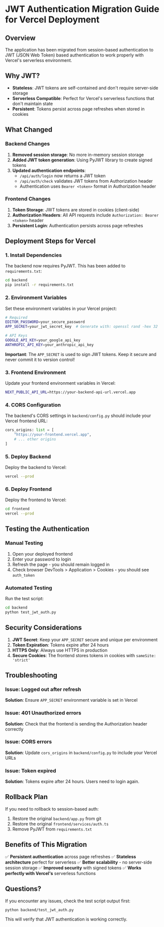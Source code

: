 # JWT Authentication Migration Guide for Vercel Deployment

## Overview
The application has been migrated from session-based authentication to JWT (JSON Web Token) based authentication to work properly with Vercel's serverless environment.

## Why JWT?
- **Stateless**: JWT tokens are self-contained and don't require server-side storage
- **Serverless Compatible**: Perfect for Vercel's serverless functions that don't maintain state
- **Persistent**: Tokens persist across page refreshes when stored in cookies

## What Changed

### Backend Changes
1. **Removed session storage**: No more in-memory session storage
2. **Added JWT token generation**: Using PyJWT library to create signed tokens
3. **Updated authentication endpoints**:
   - `/api/auth/login` now returns a JWT token
   - `/api/auth/check` validates JWT tokens from Authorization header
   - Authentication uses `Bearer <token>` format in Authorization header

### Frontend Changes
1. **Token Storage**: JWT tokens are stored in cookies (client-side)
2. **Authorization Headers**: All API requests include `Authorization: Bearer <token>` header
3. **Persistent Login**: Authentication persists across page refreshes

## Deployment Steps for Vercel

### 1. Install Dependencies
The backend now requires PyJWT. This has been added to `requirements.txt`:
```bash
cd backend
pip install -r requirements.txt
```

### 2. Environment Variables
Set these environment variables in your Vercel project:

```bash
# Required
EDITOR_PASSWORD=your_secure_password
APP_SECRET=your_jwt_secret_key  # Generate with: openssl rand -hex 32

# API Keys
GOOGLE_API_KEY=your_google_api_key
ANTHROPIC_API_KEY=your_anthropic_api_key
```

**Important**: The `APP_SECRET` is used to sign JWT tokens. Keep it secure and never commit it to version control!

### 3. Frontend Environment
Update your frontend environment variables in Vercel:
```bash
NEXT_PUBLIC_API_URL=https://your-backend-api-url.vercel.app
```

### 4. CORS Configuration
The backend's CORS settings in `backend/config.py` should include your Vercel frontend URL:
```python
cors_origins: list = [
    "https://your-frontend.vercel.app",
    # ... other origins
]
```

### 5. Deploy Backend
Deploy the backend to Vercel:
```bash
vercel --prod
```

### 6. Deploy Frontend
Deploy the frontend to Vercel:
```bash
cd frontend
vercel --prod
```

## Testing the Authentication

### Manual Testing
1. Open your deployed frontend
2. Enter your password to login
3. Refresh the page - you should remain logged in
4. Check browser DevTools > Application > Cookies - you should see `auth_token`

### Automated Testing
Run the test script:
```bash
cd backend
python test_jwt_auth.py
```

## Security Considerations

1. **JWT Secret**: Keep your `APP_SECRET` secure and unique per environment
2. **Token Expiration**: Tokens expire after 24 hours
3. **HTTPS Only**: Always use HTTPS in production
4. **Secure Cookies**: The frontend stores tokens in cookies with `sameSite: 'strict'`

## Troubleshooting

### Issue: Logged out after refresh
**Solution**: Ensure `APP_SECRET` environment variable is set in Vercel

### Issue: 401 Unauthorized errors
**Solution**: Check that the frontend is sending the Authorization header correctly

### Issue: CORS errors
**Solution**: Update `cors_origins` in `backend/config.py` to include your Vercel URLs

### Issue: Token expired
**Solution**: Tokens expire after 24 hours. Users need to login again.

## Rollback Plan
If you need to rollback to session-based auth:
1. Restore the original `backend/app.py` from git
2. Restore the original `frontend/services/auth.ts`
3. Remove PyJWT from `requirements.txt`

## Benefits of This Migration
✅ **Persistent authentication** across page refreshes
✅ **Stateless architecture** perfect for serverless
✅ **Better scalability** - no server-side session storage
✅ **Improved security** with signed tokens
✅ **Works perfectly with Vercel's** serverless functions

## Questions?
If you encounter any issues, check the test script output first:
```bash
python backend/test_jwt_auth.py
```

This will verify that JWT authentication is working correctly.

